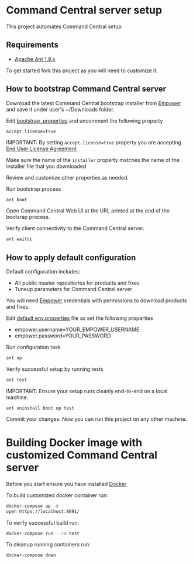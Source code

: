 # Command Central server setup

This project automates Command Central setup

## Requirements

* [Apache Ant 1.9.x](https://ant.apache.org/)

To get started fork this project as you will need to customize it.

## How to bootstrap Command Central server

Download the latest Command Central bootstrap installer from 
[Empower](https://empower.softwareag.com/Products/DownloadProducts/sdc/default.asp) 
and save it under user's  ~/Downloads folder.

Edit [bootstrap .properties](bootstrap/default.properties) and uncomment the following property

```
accept.license=true
```

IMPORTANT: By setting ```accept.license=true``` property 
you are accepting [End User License Agreement](http://documentation.softwareag.com/legal/general_license.txt)


Make sure the name of the ```installer``` property matches the name of the installer
file that you downloaded

Review and customize other properties as needed.

Run bootstrap process

```bash
ant boot
```

Open Command Central Web UI at the URL printed at the end of the bootsrap process.

Verify client connectivity to the Command Central server.

```bash
ant waitcc
```


## How to apply default configuration

Default configuration includes:

* All public master repositories for products and fixes 
* Tuneup parameters for Command Central server

You will need [Empower](https://empower.softwareag.com/) credentials 
with permissions to download products and fixes.

Edit [default env.properties](environments/default/env.properties) file as set the following properties

* empower.username=YOUR_EMPOWER_USERNAME
* empower.password=YOUR_PASSWORD

Run configuration task

```bash
ant up
```

Verify successful setup by running tests

```bash
ant test
```

IMPORTANT: Ensure your setup runs cleanly end-to-end on a local machine.

```
ant uninstall boot up test 
```

Commit your changes. Now you can run this project on any other machine.


# Building Docker image with customized Command Central server

Before you start ensure you have installed [Docker](https://www.docker.com/products/overview) 

To build customized docker container run:

```bash
docker-compose up -d
open https://localhost:8091/
```

To verify successful build run:

```bash
docker-compose run --rm test 
```

To cleanup running containers run:

```bash
docker-compose down
```
